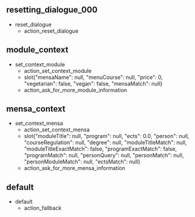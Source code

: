## resetting_dialogue_000
* reset_dialogue
    - action_reset_dialogue

## module_context
* set_context_module
    - action_set_context_module
    - slot{"mensaName": null, "menuCourse": null, "price": 0, "vegetarian": false, "vegan": false, "mensaMatch": null}
    - action_ask_for_more_module_information
## mensa_context
* set_context_mensa
    - action_set_context_mensa
    - slot{"moduleTitle": null, "program": null, "ects": 0.0, "person": null, "courseRegulation": null, "degree": null, "moduleTitleMatch": null, "moduleTitleExactMatch": false, "programExactMatch": false, "programMatch": null, "personQuery": null, "personMatch": null, "personModuleMatch": null, "ectsMatch": null}
    - action_ask_for_more_mensa_information
    
## default
* default
    - action_fallback